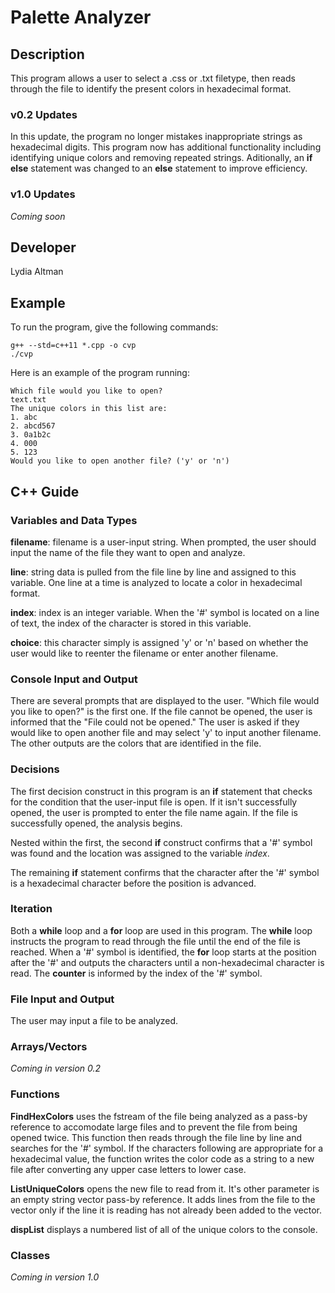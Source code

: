 # Palette Analyzer

## Description

This program allows a user to select a .css or .txt filetype, then reads through the file to identify the present colors in hexadecimal format. 

### v0.2 Updates

In this update, the program no longer mistakes inappropriate strings as hexadecimal digits. This program now has additional functionality including identifying unique colors and removing repeated strings. Aditionally, an **if else** statement was changed to an **else** statement to improve efficiency. 

### v1.0 Updates

*Coming soon*


## Developer

Lydia Altman

## Example

To run the program, give the following commands:

```
g++ --std=c++11 *.cpp -o cvp
./cvp
```

Here is an example of the program running:

```
Which file would you like to open?
text.txt
The unique colors in this list are:
1. abc
2. abcd567
3. 0a1b2c
4. 000
5. 123
Would you like to open another file? ('y' or 'n')
```

## C++ Guide

### Variables and Data Types

**filename**: filename is a user-input string. When prompted, the user should input the name of the file they want to open and analyze. 

**line**: string data is pulled from the file line by line and assigned to this variable. One line at a time is analyzed to locate a color in hexadecimal format.

**index**: index is an integer variable. When the '#' symbol is located on a line of text, the index of the character is stored in this variable.

**choice**: this character simply is assigned 'y' or 'n' based on whether the user would like to reenter the filename or enter another filename.

### Console Input and Output

There are several prompts that are displayed to the user. "Which file would you like to open?" is the first one. If the file cannot be opened, the user is informed that the "File could not be opened." The user is asked if they would like to open another file and may select 'y' to input another filename. The other outputs are the colors that are identified in the file. 

### Decisions

The first decision construct in this program is an **if** statement that checks for the condition that the user-input file is open. If it isn't successfully opened, the user is prompted to enter the file name again. If the file is successfully opened, the analysis begins.

Nested within the first, the second **if** construct confirms that a '#' symbol was found and the location was assigned to the variable *index*. 

The remaining **if** statement confirms that the character after the '#' symbol is a hexadecimal character before the position is advanced. 

### Iteration

Both a **while** loop and a **for** loop are used in this program. The **while** loop instructs the program to read through the file until the end of the file is reached. When a '#' symbol is identified, the **for** loop starts at the position after the '#' and outputs the characters until a non-hexadecimal character is read. The **counter** is informed by the index of the '#' symbol.

### File Input and Output

The user may input a file to be analyzed. 

### Arrays/Vectors

*Coming in version 0.2*

### Functions

**FindHexColors** uses the fstream of the file being analyzed as a pass-by reference to accomodate large files and to prevent the file from being opened twice. This function then reads through the file line by line and searches for the '#' symbol. If the characters following are appropriate for a hexadecimal value, the function writes the color code as a string to a new file after converting any upper case letters to lower case. 

**ListUniqueColors** opens the new file to read from it. It's other parameter is an empty string vector pass-by reference. It adds lines from the file to the vector only if the line it is reading has not already been added to the vector.

**dispList** displays a numbered list of all of the unique colors to the console.

### Classes

*Coming in version 1.0*
